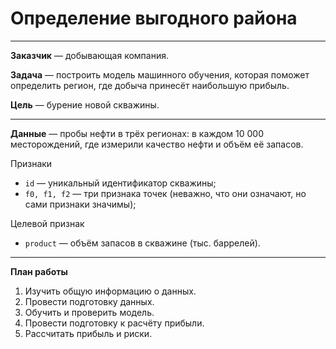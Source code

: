 # Определение выгодного района
***
**Заказчик** — добывающая компания.

**Задача** — построить модель машинного обучения, которая поможет определить регион, где добыча принесёт наибольшую прибыль. 

**Цель** — бурение новой скважины.
***
**Данные** — пробы нефти в трёх регионах: в каждом 10 000 месторождений, где измерили качество нефти и объём её запасов.

Признаки
- `id` — уникальный идентификатор скважины;
- `f0, f1, f2` — три признака точек (неважно, что они означают, но сами признаки значимы);

Целевой признак
- `product` — объём запасов в скважине (тыс. баррелей).
***
**План работы**
1. Изучить общую информацию о данных.
2. Провести подготовку данных.
3. Обучить и проверить модель.
4. Провести подготовку к расчёту прибыли.
5. Рассчитать прибыль и риски.